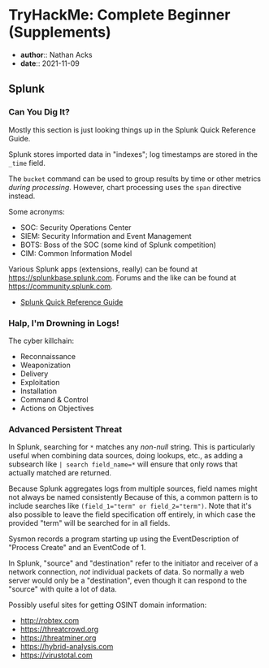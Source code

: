 # TryHackMe: Complete Beginner (Supplements)

* **author**:: Nathan Acks
* **date**:: 2021-11-09

## Splunk

### Can You Dig It?

Mostly this section is just looking things up in the Splunk Quick Reference Guide.

Splunk stores imported data in "indexes"; log timestamps are stored in the `_time` field.

The `bucket` command can be used to group results by time or other metrics *during processing*. However, chart processing uses the `span` directive instead.

Some acronyms:

* SOC: Security Operations Center
* SIEM: Security Information and Event Management
* BOTS: Boss of the SOC (some kind of Splunk competition)
* CIM: Common Information Model

Various Splunk apps (extensions, really) can be found at https://splunkbase.splunk.com. Forums and the like can be found at https://community.splunk.com.

* [Splunk Quick Reference Guide](https://www.splunk.com/pdfs/solution-guides/splunk-quick-reference-guide.pdf)

### Halp, I'm Drowning in Logs!

The cyber killchain:

* Reconnaissance
* Weaponization
* Delivery
* Exploitation
* Installation
* Command & Control
* Actions on Objectives

### Advanced Persistent Threat

In Splunk, searching for `*` matches any *non-null* string. This is particularly useful when combining data sources, doing lookups, etc., as adding a subsearch like `| search field_name=*` will ensure that only rows that actually matched are returned.

Because Splunk aggregates logs from multiple sources, field names might not always be named consistently Because of this, a common pattern is to include searches like `(field_1="term" or field_2="term")`. Note that it's also possible to leave the field specification off entirely, in which case the provided "term" will be searched for in all fields.

Sysmon records a program starting up using the EventDescription of "Process Create" and an EventCode of 1.

In Splunk, "source" and "destination" refer to the initiator and receiver of a network connection, *not* individual packets of data. So normally a web server would only be a "destination", even though it can respond to the "source" with quite a lot of data.

Possibly useful sites for getting OSINT domain information:

* http://robtex.com
* https://threatcrowd.org
* https://threatminer.org
* https://hybrid-analysis.com
* https://virustotal.com
